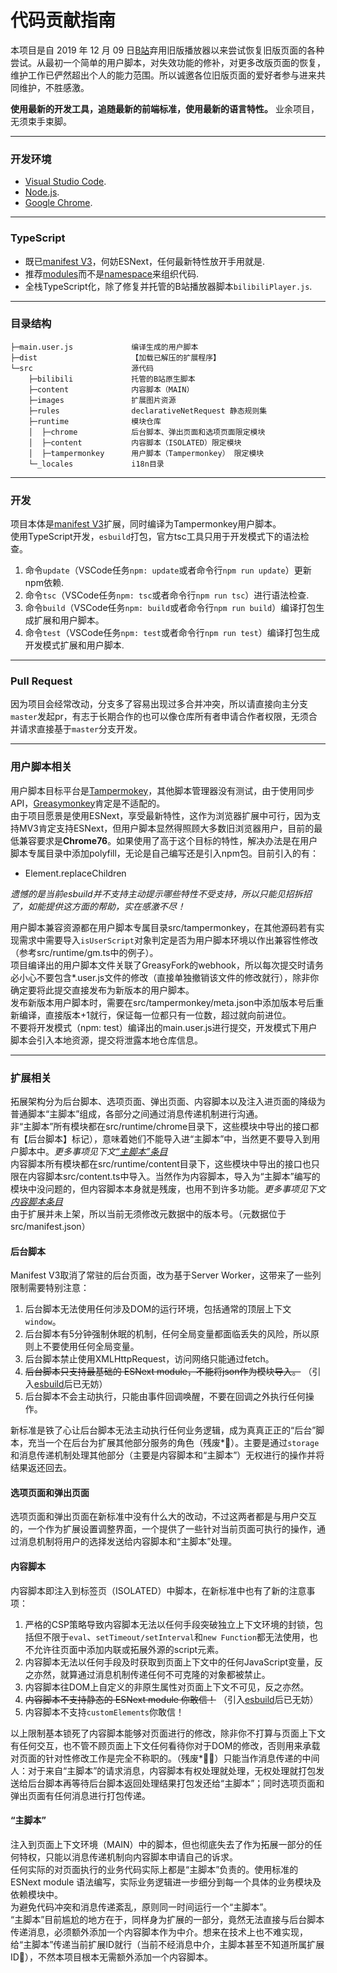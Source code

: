 # 代码贡献指南
本项目是自 2019 年 12 月 09 日[B站](https://www.bilibili.com/)弃用旧版播放器以来尝试恢复旧版页面的各种尝试。从最初一个简单的用户脚本，对失效功能的修补，对更多改版页面的恢复，维护工作已俨然超出个人的能力范围。所以诚邀各位旧版页面的爱好者参与进来共同维护，不胜感激。  

**使用最新的开发工具，追随最新的前端标准，使用最新的语言特性。** 业余项目，无须束手束脚。

---
### 开发环境
- [Visual Studio Code](https://code.visualstudio.com/).
- [Node.js](https://nodejs.org/).
- [Google Chrome](https://www.google.com/chrome/).

---
### TypeScript
- 既已[manifest V3](https://developer.chrome.com/docs/extensions/mv3/manifest/)，何妨ESNext，任何最新特性放开手用就是.
- 推荐[modules](https://www.typescriptlang.org/docs/handbook/modules.html)而不是[namespace](https://www.typescriptlang.org/docs/handbook/namespaces.html)来组织代码.
- 全栈TypeScript化，除了修复并托管的B站播放器脚本`bilibiliPlayer.js`.

---
### 目录结构
```
├─main.user.js             编译生成的用户脚本  
├─dist                     【加载已解压的扩展程序】  
└─src                      源代码  
    ├─bilibili             托管的B站原生脚本  
    ├─content              内容脚本（MAIN）
    ├─images               扩展图片资源  
    ├─rules                declarativeNetRequest 静态规则集  
    ├─runtime              模块仓库  
    │  ├─chrome            后台脚本、弹出页面和选项页面限定模块  
    │  ├─content           内容脚本（ISOLATED）限定模块  
    │  ├─tampermonkey      用户脚本（Tampermonkey） 限定模块
    └─_locales             i18n目录  
```

---
### 开发  
项目本体是[manifest V3](https://developer.chrome.com/docs/extensions/mv3/manifest/)扩展，同时编译为Tampermonkey用户脚本。  
使用TypeScript开发，`esbuild`打包，官方tsc工具只用于开发模式下的语法检查。

1. 命令`update`（VSCode任务`npm: update`或者命令行`npm run update`）更新npm依赖.
2. 命令`tsc`（VSCode任务`npm: tsc`或者命令行`npm run tsc`）进行语法检查.
3. 命令`build`（VSCode任务`npm: build`或者命令行`npm run build`）编译打包生成扩展和用户脚本。
4. 命令`test`（VSCode任务`npm: test`或者命令行`npm run test`）编译打包生成开发模式扩展和用户脚本.

---
### Pull Request
因为项目会经常改动，分支多了容易出现过多合并冲突，所以请直接向主分支`master`发起pr，有志于长期合作的也可以像仓库所有者申请合作者权限，无须合并请求直接基于`master`分支开发。

---
### 用户脚本相关
用户脚本目标平台是[Tampermokey](https://www.tampermonkey.net/)，其他脚本管理器没有测试，由于使用同步API，[Greasymonkey](https://www.greasespot.net/)肯定是不适配的。  
由于项目愿景是使用ESNext，享受最新特性，这作为浏览器扩展中可行，因为支持MV3肯定支持ESNext，但用户脚本显然得照顾大多数旧浏览器用户，目前的最低兼容要求是**Chrome76**。如果使用了高于这个目标的特性，解决办法是在用户脚本专属目录中添加polyfill，无论是自己编写还是引入npm包。目前引入的有：
   - Element.replaceChildren

*遗憾的是当前esbuild并不支持主动提示哪些特性不受支持，所以只能见招拆招了，如能提供这方面的帮助，实在感激不尽！*

用户脚本兼容资源都在用户脚本专属目录src/tampermonkey，在其他源码若有实现需求中需要导入`isUserScript`对象判定是否为用户脚本环境以作出兼容性修改（参考src/runtime/gm.ts中的例子）。  
项目编译出的用户脚本文件关联了GreasyFork的webhook，所以每次提交时请务必小心不要包含*.user.js文件的修改（直接单独撤销该文件的修改就行），除非你确定要将此提交直接发布为新版本的用户脚本。  
发布新版本用户脚本时，需要在src/tampermonkey/meta.json中添加版本号后重新编译，直接版本+1就行，保证每一位都只有一位数，超过就向前进位。  
不要将开发模式（npm: test）编译出的main.user.js进行提交，开发模式下用户脚本会引入本地资源，提交将泄露本地仓库信息。

---
### 扩展相关
拓展架构分为后台脚本、选项页面、弹出页面、内容脚本以及注入进页面的降级为普通脚本“主脚本”组成，各部分之间通过消息传递机制进行沟通。  
非“主脚本”所有模块都在src/runtime/chrome目录下，这些模块中导出的接口都有【后台脚本】标记），意味着她们不能导入进“主脚本”中，当然更不要导入到用户脚本中。*更多事项见下文[“主脚本”条目](#主脚本)*    
内容脚本所有模块都在src/runtime/content目录下，这些模块中导出的接口也只限在内容脚本src/content.ts中导入。当然作为内容脚本，导入为“主脚本”编写的模块中没问题的，但内容脚本本身就是残废，也用不到许多功能。*更多事项见下文[内容脚本条目](#内容脚本)*  
由于扩展并未上架，所以当前无须修改元数据中的版本号。（元数据位于src/manifest.json）

#### 后台脚本
Manifest V3取消了常驻的后台页面，改为基于Server Worker，这带来了一些列限制需要特别注意：
   1. 后台脚本无法使用任何涉及DOM的运行环境，包括通常的顶层上下文`window`。
   2. 后台脚本有5分钟强制休眠的机制，任何全局变量都面临丢失的风险，所以原则上不要使用任何全局变量。
   3. 后台脚本禁止使用XMLHttpRequest，访问网络只能通过fetch。
   4. ~~后台脚本只支持最基础的 ESNext module，不能将json作为模块导入。~~ （引入[esbuild](https://esbuild.github.io)后已无妨）
   5. 后台脚本不会主动执行，只能由事件回调唤醒，不要在回调之外执行任何操作。

新标准是铁了心让后台脚本无法主动执行任何业务逻辑，成为真真正正的“后台”脚本，充当一个在后台为扩展其他部分服务的角色（残废*🤣）。主要是通过`storage`和消息传递机制处理其他部分（主要是内容脚本和“主脚本”）无权进行的操作并将结果返还回去。

#### 选项页面和弹出页面
选项页面和弹出页面在新标准中没有什么大的改动，不过这两者都是与用户交互的，一个作为扩展设置调整界面，一个提供了一些针对当前页面可执行的操作，通过消息机制将用户的选择发送给内容脚本和“主脚本”处理。

#### 内容脚本
内容脚本即注入到标签页（ISOLATED）中脚本，在新标准中也有了新的注意事项：
   1. 严格的CSP策略导致内容脚本无法以任何手段突破独立上下文环境的封锁，包括但不限于`eval`、`setTimeout/setInterval`和`new Function`都无法使用，也不允许往页面中添加内联或拓展外源的script元素。
   2. 内容脚本无法以任何手段及时获取到页面上下文中的任何JavaScript变量，反之亦然，就算通过消息机制传递任何不可克隆的对象都被禁止。
   3. 内容脚本往DOM上自定义的非原生属性对页面上下文不可见，反之亦然。
   4. ~~内容脚本不支持静态的 ESNext module 你敢信！~~ （引入[esbuild](https://esbuild.github.io)后已无妨）
   5. 内容脚本不支持`customElements`你敢信！

以上限制基本锁死了内容脚本能够对页面进行的修改，除非你不打算与页面上下文有任何交互，也不管不顾页面上下文任何看待你对于DOM的修改，否则用来承载对页面的针对性修改工作是完全不称职的。（残废*🤣🤣）只能当作消息传递的中间人：对于来自“主脚本”的请求消息，内容脚本有权处理就处理，无权处理就打包发送给后台脚本再等待后台脚本返回处理结果打包发还给“主脚本”；同时选项页面和弹出页面有任何消息进行打包传递。
#### “主脚本”
注入到页面上下文环境（MAIN）中的脚本，但也彻底失去了作为拓展一部分的任何特权，只能以消息传递机制向内容脚本申请自己的诉求。  
任何实际的对页面执行的业务代码实际上都是“主脚本”负责的。使用标准的 ESNext module 语法编写，实际业务逻辑进一步细分到每一个具体的业务模块及依赖模块中。  
为避免代码冲突和消息传递紊乱，原则同一时间运行一个“主脚本”。  
“主脚本”目前尴尬的地方在于，同样身为扩展的一部分，竟然无法直接与后台脚本传递消息，必须额外添加一个内容脚本作为中介。想来在技术上也不难实现，给“主脚本”传递当前扩展ID就行（当前不经消息中介，主脚本甚至不知道所属扩展ID🤣），不然本项目根本无需额外添加一个内容脚本。
